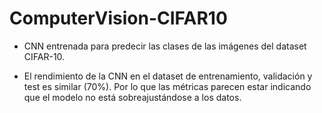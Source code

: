 # ComputerVision-CIFAR10
- CNN entrenada para predecir las clases de las imágenes del dataset CIFAR-10.

- El rendimiento de la CNN en el dataset de entrenamiento, validación y test es similar (70%). Por lo que las métricas parecen estar indicando que el modelo no está sobreajustándose a los datos.
